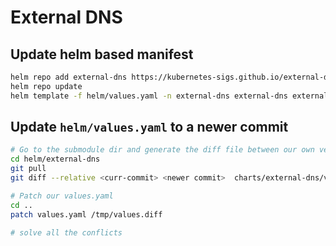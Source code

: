 # External DNS

## Update helm based manifest

```bash
helm repo add external-dns https://kubernetes-sigs.github.io/external-dns/
helm repo update
helm template -f helm/values.yaml -n external-dns external-dns external-dns/external-dns > generated.yaml
```

## Update `helm/values.yaml` to a newer commit

```bash
# Go to the submodule dir and generate the diff file between our own version and the latest version
cd helm/external-dns
git pull
git diff --relative <curr-commit> <newer commit>  charts/external-dns/values.yaml > /tmp/values.diff

# Patch our values.yaml
cd ..
patch values.yaml /tmp/values.diff

# solve all the conflicts
```
